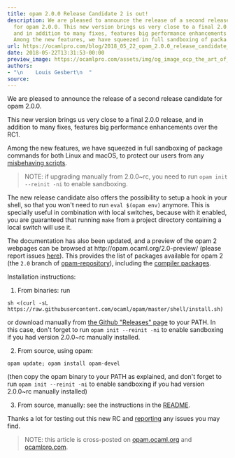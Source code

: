 ```yaml
---
title: opam 2.0.0 Release Candidate 2 is out!
description: We are pleased to announce the release of a second release candidate
  for opam 2.0.0. This new version brings us very close to a final 2.0.0 release,
  and in addition to many fixes, features big performance enhancements over the RC1.
  Among the new features, we have squeezed in full sandboxing of packa...
url: https://ocamlpro.com/blog/2018_05_22_opam_2.0.0_release_candidate_2_is_out
date: 2018-05-22T13:31:53-00:00
preview_image: https://ocamlpro.com/assets/img/og_image_ocp_the_art_of_prog.png
authors:
- "\n    Louis Gesbert\n  "
source:
---
```


<p>We are pleased to announce the release of a second release candidate for opam 2.0.0.</p>
<p>This new version brings us very close to a final 2.0.0 release, and in addition to many fixes, features big performance enhancements over the RC1.</p>
<p>Among the new features, we have squeezed in full sandboxing of package commands for both Linux and macOS, to protect our users from any <a href="http://opam.ocaml.org/blog/camlp5-system/">misbehaving scripts</a>.</p>
<blockquote>
<p>NOTE: if upgrading manually from 2.0.0~rc, you need to run
<code>opam init --reinit -ni</code> to enable sandboxing.</p>
</blockquote>
<p>The new release candidate also offers the possibility to setup a hook in your shell, so that you won't need to run <code>eval $(opam env)</code> anymore. This is specially useful in combination with local switches, because with it enabled, you are guaranteed that running <code>make</code> from a project directory containing a local switch will use it.</p>
<p>The documentation has also been updated, and a preview of the opam 2 webpages can be browsed at http://opam.ocaml.org/2.0-preview/ (please report issues <a href="https://github.com/ocaml/opam2web/issues">here</a>). This provides the list of packages available for opam 2 (the <code>2.0</code> branch of <a href="https://github.com/ocaml/opam-repository/tree/2.0.0">opam-repository</a>), including the <a href="https://opam.ocaml.org/2.0-preview/packages/ocaml-base-compiler/">compiler packages</a>.</p>
<p>Installation instructions:</p>
<ol>
<li>From binaries: run
</li>
</ol>
<pre><code class="language-shell-session">sh &lt;(curl -sL https://raw.githubusercontent.com/ocaml/opam/master/shell/install.sh)
</code></pre>
<p>or download manually from <a href="https://github.com/ocaml/opam/releases/tag/2.0.0-rc2">the Github "Releases" page</a> to your PATH. In this case, don't forget to run <code>opam init --reinit -ni</code> to enable sandboxing if you had version 2.0.0~rc manually installed.</p>
<ol start="2">
<li>From source, using opam:
</li>
</ol>
<pre><code class="language-shell-session">opam update; opam install opam-devel
</code></pre>
<p>(then copy the opam binary to your PATH as explained, and don't forget to run <code>opam init --reinit -ni</code> to enable sandboxing if you had version 2.0.0~rc manually installed)</p>
<ol start="3">
<li>From source, manually: see the instructions in the <a href="https://github.com/ocaml/opam/tree/2.0.0-rc2#compiling-this-repo">README</a>.
</li>
</ol>
<p>Thanks a lot for testing out this new RC and <a href="https://github.com/ocaml/opam/issues">reporting</a> any issues you may find.</p>
<blockquote>
<p>NOTE: this article is cross-posted on <a href="https://opam.ocaml.org/blog/">opam.ocaml.org</a> and <a href="https://ocamlpro.com/blog">ocamlpro.com</a>.</p>
</blockquote>

